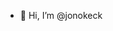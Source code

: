 - 👋 Hi, I’m @jonokeck


<!---
jonokeck/jonokeck is a ✨ special ✨ repository because its `README.md` (this file) appears on your GitHub profile.
You can click the Preview link to take a look at your changes.
--->
